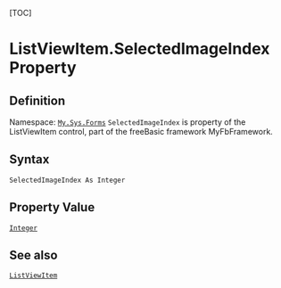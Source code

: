 [TOC]
# ListViewItem.SelectedImageIndex Property

## Definition
Namespace: [`My.Sys.Forms`](My.Sys.Forms.md)
`SelectedImageIndex` is property of the ListViewItem control, part of the freeBasic framework MyFbFramework.
## Syntax
```freeBasic
SelectedImageIndex As Integer
```
## Property Value
[`Integer`]("https://www.freebasic.net/wiki/KeyPgInteger")
## See also
[`ListViewItem`](ListViewItem.md)
